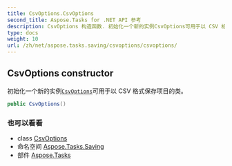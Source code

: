 ```yaml
---
title: CsvOptions.CsvOptions
second_title: Aspose.Tasks for .NET API 参考
description: CsvOptions 构造函数. 初始化一个新的实例CsvOptions可用于以 CSV 格式保存项目的类
type: docs
weight: 10
url: /zh/net/aspose.tasks.saving/csvoptions/csvoptions/
---
```

## CsvOptions constructor

初始化一个新的实例[`CsvOptions`](../)可用于以 CSV 格式保存项目的类。

```csharp
public CsvOptions()
```

### 也可以看看

* class [CsvOptions](../)
* 命名空间 [Aspose.Tasks.Saving](../../csvoptions/)
* 部件 [Aspose.Tasks](../../../)



